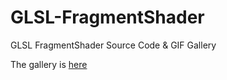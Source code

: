 # GLSL-FragmentShader
GLSL FragmentShader Source Code & GIF Gallery

The gallery is [here](https://forenard.github.io/GLSL-FragmentShader/)
